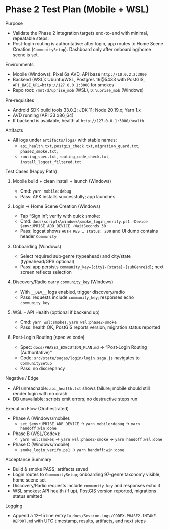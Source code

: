 # Phase 2 Test Plan (Mobile + WSL)

Purpose
- Validate the Phase 2 integration targets end-to-end with minimal, repeatable steps.
- Post-login routing is authoritative: after login, app routes to Home Scene Creation (`CommunitySetup`). Dashboard only after onboarding/home scene is set.

Environments
- Mobile (Windows): Pixel 6a AVD, API base `http://10.0.2.2:3000`
- Backend (WSL): Ubuntu/WSL, Postgres 16@5433 with PostGIS, `API_BASE_URL=http://127.0.0.1:3000` for smokes
- Repo root: `/mnt/d/uprise_mob` (WSL), `D:\uprise_mob` (Windows)

Pre‑requisites
- Android SDK build tools 33.0.2; JDK 11; Node 20.19.x; Yarn 1.x
- AVD running (API 33 x86_64)
- If backend is available, health at `http://127.0.0.1:3000/health`

Artifacts
- All logs under `artifacts/logs/` with stable names:
  - `api_health.txt`, `postgis_check.txt`, `migration_guard.txt`, `phase2_smoke.txt`,
  - `routing_spec.txt`, `routing_code_check.txt`, `install_logcat_filtered.txt`

Test Cases (Happy Path)
1) Mobile build + clean install + launch (Windows)
   - Cmd: `yarn mobile:debug`
   - Pass: APK installs successfully; app launches

2) Login → Home Scene Creation (Windows)
   - Tap “Sign In”; verify with quick smoke:
   - Cmd: `docs\scripts\windows\smoke_login_verify.ps1 -Device $env:UPRISE_ADB_DEVICE -WaitSeconds 30`
   - Pass: logcat shows `AUTH RES … status: 200` and UI dump contains header `Community`

3) Onboarding (Windows)
   - Select required sub‑genre (typeahead) and city/state (typeahead/GPS optional)
   - Pass: app persists `community_key={city}-{state}-{subGenreId}`; next screen reflects selection

4) Discovery/Radio carry `community_key` (Windows)
   - With `__DEV__` logs enabled, trigger discovery/radio
   - Pass: requests include `community_key`; responses echo `community_key`

5) WSL – API Health (optional if backend up)
   - Cmd: `yarn wsl:smokes`, `yarn wsl:phase2-smoke`
   - Pass: health OK, PostGIS reports version, migration status reported

6) Post‑Login Routing (spec vs code)
   - Spec: `docs/PHASE2_EXECUTION_PLAN.md` → “Post‑Login Routing (Authoritative)”
   - Code: `src/state/sagas/login/login.saga.js` navigates to `CommunitySetup`
   - Pass: no discrepancy

Negative / Edge
- API unreachable: `api_health.txt` shows failure; mobile should still render login with no crash
- DB unavailable: scripts emit errors; no destructive steps run

Execution Flow (Orchestrated)
- Phase A (Windows/mobile):
  - `set $env:UPRISE_ADB_DEVICE` → `yarn mobile:debug` → `yarn handoff:win:done`
- Phase B (WSL/Codex):
  - `yarn wsl:smokes` → `yarn wsl:phase2-smoke` → `yarn handoff:wsl:done`
- Phase C (Windows/mobile):
  - `smoke_login_verify.ps1` → `yarn handoff:win:done`

Acceptance Summary
- Build & smoke PASS; artifacts saved
- Login routes to `CommunitySetup`; onboarding 97‑genre taxonomy visible; home scene set
- Discovery/Radio requests include `community_key` and responses echo it
- WSL smokes: API health (if up), PostGIS version reported, migrations status emitted

Logging
- Append a 12–15 line entry to `docs/Session-Logs/CODEX-PHASE2-INTAKE-REPORT.md` with UTC timestamp, results, artifacts, and next steps

